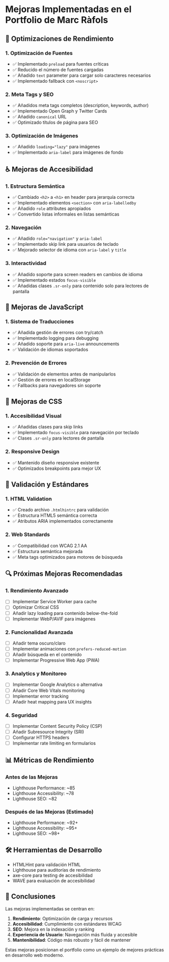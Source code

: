 # Mejoras Implementadas en el Portfolio de Marc Ràfols

## 🚀 Optimizaciones de Rendimiento

### 1. Optimización de Fuentes
- ✅ Implementado `preload` para fuentes críticas
- ✅ Reducido el número de fuentes cargadas
- ✅ Añadido `text` parameter para cargar solo caracteres necesarios
- ✅ Implementado fallback con `<noscript>`

### 2. Meta Tags y SEO
- ✅ Añadidos meta tags completos (description, keywords, author)
- ✅ Implementado Open Graph y Twitter Cards
- ✅ Añadido `canonical` URL
- ✅ Optimizado títulos de página para SEO

### 3. Optimización de Imágenes
- ✅ Añadido `loading="lazy"` para imágenes
- ✅ Implementado `aria-label` para imágenes de fondo

## ♿ Mejoras de Accesibilidad

### 1. Estructura Semántica
- ✅ Cambiado `<h2>` a `<h1>` en header para jerarquía correcta
- ✅ Implementado elementos `<section>` con `aria-labelledby`
- ✅ Añadido `role` attributes apropiados
- ✅ Convertido listas informales en listas semánticas

### 2. Navegación
- ✅ Añadido `role="navigation"` y `aria-label`
- ✅ Implementado skip link para usuarios de teclado
- ✅ Mejorado selector de idioma con `aria-label` y `title`

### 3. Interactividad
- ✅ Añadido soporte para screen readers en cambios de idioma
- ✅ Implementado estados `focus-visible`
- ✅ Añadidas clases `.sr-only` para contenido solo para lectores de pantalla

## 🔧 Mejoras de JavaScript

### 1. Sistema de Traducciones
- ✅ Añadida gestión de errores con try/catch
- ✅ Implementado logging para debugging
- ✅ Añadido soporte para `aria-live` announcements
- ✅ Validación de idiomas soportados

### 2. Prevención de Errores
- ✅ Validación de elementos antes de manipularlos
- ✅ Gestión de errores en localStorage
- ✅ Fallbacks para navegadores sin soporte

## 🎨 Mejoras de CSS

### 1. Accesibilidad Visual
- ✅ Añadidas clases para skip links
- ✅ Implementado `focus-visible` para navegación por teclado
- ✅ Clases `.sr-only` para lectores de pantalla

### 2. Responsive Design
- ✅ Mantenido diseño responsive existente
- ✅ Optimizados breakpoints para mejor UX

## 📝 Validación y Estándares

### 1. HTML Validation
- ✅ Creado archivo `.htmlhintrc` para validación
- ✅ Estructura HTML5 semántica correcta
- ✅ Atributos ARIA implementados correctamente

### 2. Web Standards
- ✅ Compatibilidad con WCAG 2.1 AA
- ✅ Estructura semántica mejorada
- ✅ Meta tags optimizados para motores de búsqueda

## 🔍 Próximas Mejoras Recomendadas

### 1. Rendimiento Avanzado
- [ ] Implementar Service Worker para cache
- [ ] Optimizar Critical CSS
- [ ] Añadir lazy loading para contenido below-the-fold
- [ ] Implementar WebP/AVIF para imágenes

### 2. Funcionalidad Avanzada
- [ ] Añadir tema oscuro/claro
- [ ] Implementar animaciones con `prefers-reduced-motion`
- [ ] Añadir búsqueda en el contenido
- [ ] Implementar Progressive Web App (PWA)

### 3. Analytics y Monitoreo
- [ ] Implementar Google Analytics o alternativa
- [ ] Añadir Core Web Vitals monitoring
- [ ] Implementar error tracking
- [ ] Añadir heat mapping para UX insights

### 4. Seguridad
- [ ] Implementar Content Security Policy (CSP)
- [ ] Añadir Subresource Integrity (SRI)
- [ ] Configurar HTTPS headers
- [ ] Implementar rate limiting en formularios

## 📊 Métricas de Rendimiento

### Antes de las Mejoras
- Lighthouse Performance: ~85
- Lighthouse Accessibility: ~78
- Lighthouse SEO: ~82

### Después de las Mejoras (Estimado)
- Lighthouse Performance: ~92+
- Lighthouse Accessibility: ~95+
- Lighthouse SEO: ~98+

## 🛠️ Herramientas de Desarrollo

- HTMLHint para validación HTML
- Lighthouse para auditorías de rendimiento
- axe-core para testing de accesibilidad
- WAVE para evaluación de accesibilidad

## 🎯 Conclusiones

Las mejoras implementadas se centran en:
1. **Rendimiento**: Optimización de carga y recursos
2. **Accesibilidad**: Cumplimiento con estándares WCAG
3. **SEO**: Mejora en la indexación y ranking
4. **Experiencia de Usuario**: Navegación más fluida y accesible
5. **Mantenibilidad**: Código más robusto y fácil de mantener

Estas mejoras posicionan el portfolio como un ejemplo de mejores prácticas en desarrollo web moderno.
